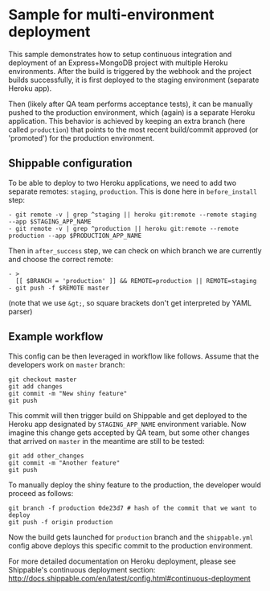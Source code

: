 Sample for multi-environment deployment
=======================================

This sample demonstrates how to setup continuous integration and deployment of an Express+MongoDB
project with multiple Heroku environments. After the build is triggered by the webhook and the
project builds successfully, it is first deployed to the staging environment (separate Heroku app).

Then (likely after QA team performs acceptance tests), it can be manually pushed to the production
environment, which (again) is a separate Heroku application. This behavior is achieved by keeping
an extra branch (here called `production`) that points to the most recent build/commit approved 
(or 'promoted') for the production environment.

Shippable configuration
-----------------------

To be able to deploy to two Heroku applications, we need to add two separate remotes: `staging`, 
`production`. This is done here in `before_install` step:

    - git remote -v | grep ^staging || heroku git:remote --remote staging --app $STAGING_APP_NAME
    - git remote -v | grep ^production || heroku git:remote --remote production --app $PRODUCTION_APP_NAME

Then in `after_success` step, we can check on which branch we are currently and choose the correct
remote:

    - >
      [[ $BRANCH = 'production' ]] && REMOTE=production || REMOTE=staging
    - git push -f $REMOTE master

(note that we use `&gt;`, so square brackets don't get interpreted by YAML parser)

Example workflow
----------------

This config can be then leveraged in workflow like follows. Assume that the developers work on
`master` branch:

    git checkout master
    git add changes
    git commit -m "New shiny feature"
    git push

This commit will then trigger build on Shippable and get deployed to the Heroku app designated by
`STAGING_APP_NAME` environment variable. Now imagine this change gets accepted by QA team, but 
some other changes that arrived on `master` in the meantime are still to be tested:

    git add other_changes
    git commit -m "Another feature"
    git push

To manually deploy the shiny feature to the production, the developer would proceed as follows:

    git branch -f production 0de23d7 # hash of the commit that we want to deploy
    git push -f origin production

Now the build gets launched for `production` branch and the `shippable.yml` config above deploys
this specific commit to the production environment.

For more detailed documentation on Heroku deployment, please see Shippable's continuous
deployment section: http://docs.shippable.com/en/latest/config.html#continuous-deployment

